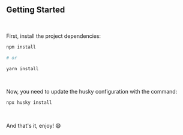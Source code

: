 ## Getting Started

<br/>

First, install the project dependencies:

```bash
npm install

# or

yarn install
```

<br/>

Now, you need to update the husky configuration with the command:

```bash
npx husky install
```

<br/>

And that's it, enjoy! 😄
